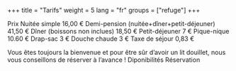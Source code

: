 +++
title = "Tarifs"
weight = 5
lang = "fr"
groups = ["refuge"]
+++

Prix
Nuitée simple	16,00 €
Demi-pension (nuitée+dîner+petit-déjeuner)	41,50 €
Dîner (boissons non inclues)	18,50 €
Petit-déjeuner	7 €
Pique-nique	10.60 €
Drap-sac	3 €
Douche chaude	3 €
Taxe de séjour	0,83 €


Vous êtes toujours la bienvenue et pour être sûr d’avoir un lit douillet, nous vous conseillons de réserver à l’avance !
 Diponibilités  Réservation